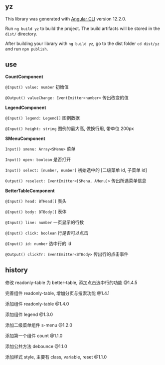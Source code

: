 ## yz

This library was generated with [Angular CLI](https://github.com/angular/angular-cli) version 12.2.0.

Run `ng build yz` to build the project. The build artifacts will be stored in the `dist/` directory.

After building your library with `ng build yz`, go to the dist folder `cd dist/yz` and run `npm publish`.

## use

**CountComponent**

`@Input() value: number` 初始值  

`@Output() valueChange: EventEmitter<number>` 传出改变的值  

**LegendComponent**

`@Input() legend: Legend[]` 图例数据  

`@Input() height: string` 图例的最大高, 做换行用, 带单位 200px  

**SMenuComponent**

`Input() smenu: Array<SMenu>` 菜单  

`Input() open: boolean` 是否打开  

`Input() select: [number, number]` 初始选中的 [二级菜单 id, 子菜单 id]  

`Output() reselect: EventEmitter<[SMenu, AMenu]>` 传出所选菜单信息  

**BetterTableComponent**

`@Input() head: BTHead[]` 表头  

`@Input() body: BTBody[]` 表体  

`@Input() line: number` 一页显示的行数

`@Input() click: boolean` 行是否可以点击

`@Input() id: number` 选中行的 id

`@Output() clickTr: EventEmitter<BTBody>` 传出行的点击事件

## history

修改 readonly-table 为 better-table, 添加点击选中行的功能 @1.4.5

完善组件 readonly-table, 增加分页与搜索功能 @1.4.1

添加组件 readonly-table @1.4.0

添加组件 legend @1.3.0

添加二级菜单组件 s-menu @1.2.0

添加第一个组件 count @1.1.0

添加公共方法 debounce @1.1.0

添加样式 style, 主要有 class, variable, reset @1.1.0